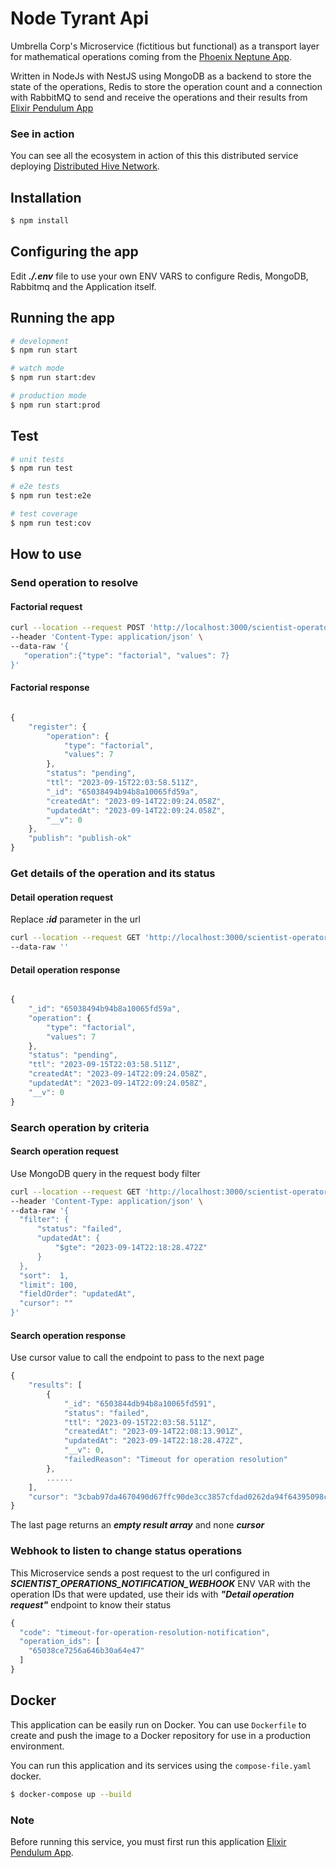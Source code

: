 # Node Tyrant Api

Umbrella Corp's Microservice (fictitious but functional) as a transport layer for mathematical operations coming from the [Phoenix Neptune App](https://github.com/angel-zguerrero/phoenix-neptune-app).

Written in NodeJs with NestJS using MongoDB as a backend to store the state of the operations, Redis to store the operation count and a connection with RabbitMQ to send and receive the operations and their results from [Elixir Pendulum App](https://github.com/angel-zguerrero/elixir-pendulum-app)

### See in action

You can see all the ecosystem in action of this this distributed service deploying [Distributed Hive Network](https://github.com/angel-zguerrero/hive-docker/blob/main/distributed-hive-network).

## Installation

```bash
$ npm install
```

## Configuring the app

Edit ***./.env*** file to use your own ENV VARS to configure Redis, MongoDB, Rabbitmq and the Application itself.

## Running the app

```bash
# development
$ npm run start

# watch mode
$ npm run start:dev

# production mode
$ npm run start:prod
```

## Test

```bash
# unit tests
$ npm run test

# e2e tests
$ npm run test:e2e

# test coverage
$ npm run test:cov
```

## How to use

### Send operation to resolve

#### Factorial request

```bash
curl --location --request POST 'http://localhost:3000/scientist-operator/solve' \
--header 'Content-Type: application/json' \
--data-raw '{
   "operation":{"type": "factorial", "values": 7} 
}'
```

#### Factorial response
```javascript

{
    "register": {
        "operation": {
            "type": "factorial",
            "values": 7
        },
        "status": "pending",
        "ttl": "2023-09-15T22:03:58.511Z",
        "_id": "65038494b94b8a10065fd59a",
        "createdAt": "2023-09-14T22:09:24.058Z",
        "updatedAt": "2023-09-14T22:09:24.058Z",
        "__v": 0
    },
    "publish": "publish-ok"
}

```

### Get details of the operation and its status

#### Detail operation request

Replace ***:id*** parameter in the url

```bash
curl --location --request GET 'http://localhost:3000/scientist-operator/find/:id' \
--data-raw ''
```


#### Detail operation response

```javascript

{
    "_id": "65038494b94b8a10065fd59a",
    "operation": {
        "type": "factorial",
        "values": 7
    },
    "status": "pending",
    "ttl": "2023-09-15T22:03:58.511Z",
    "createdAt": "2023-09-14T22:09:24.058Z",
    "updatedAt": "2023-09-14T22:09:24.058Z",
    "__v": 0
}

```

### Search operation by criteria

#### Search operation request

Use MongoDB query in the request body filter

```bash
curl --location --request GET 'http://localhost:3000/scientist-operator/search' \
--header 'Content-Type: application/json' \
--data-raw '{
  "filter": {
      "status": "failed",
      "updatedAt": {
          "$gte": "2023-09-14T22:18:28.472Z"
      }
  },
  "sort":  1,
  "limit": 100,
  "fieldOrder": "updatedAt",
  "cursor": ""
}'
```

#### Search operation response

Use cursor value to call the endpoint to pass to the next page

```javascript
{
    "results": [
        {
            "_id": "6503844db94b8a10065fd591",
            "status": "failed",
            "ttl": "2023-09-15T22:03:58.511Z",
            "createdAt": "2023-09-14T22:08:13.901Z",
            "updatedAt": "2023-09-14T22:18:28.472Z",
            "__v": 0,
            "failedReason": "Timeout for operation resolution"
        },
        ......
    ],
    "cursor": "3cbab97da4670490d67ffc90de3cc3857cfdad0262da94f64395098cb8811f66aad6df1a22db6326d2d61849afabf2ef34ded563bb1129aad42acdff82f65008e7bbc0c1c4dee76fd55c71c9f2f3b2b7e8832d0d9159eee1490dd2f996a5defcffc0e49ed95218955e4397054b79d6af14"
}

```

The last page returns an ***empty result array*** and none ***cursor***

### Webhook to listen to change status operations

This Microservice sends a post request to the url configured in ***SCIENTIST_OPERATIONS_NOTIFICATION_WEBHOOK*** ENV VAR with the operation IDs that were updated, use their ids with ***"Detail operation request"***  endpoint to know their status


```javascript
{
  "code": "timeout-for-operation-resolution-notification",
  "operation_ids": [
    "65038ce7256a646b30a64e47"
  ]
}

```

## Docker

This application can be easily run on Docker. You can use `Dockerfile` to create and push the image to a Docker repository for use in a production environment.

You can run this application and its services using the `compose-file.yaml` docker.

```bash
$ docker-compose up --build
```

### Note

Before running this service, you must first run this application [Elixir Pendulum App](https://github.com/angel-zguerrero/elixir-pendulum-app).